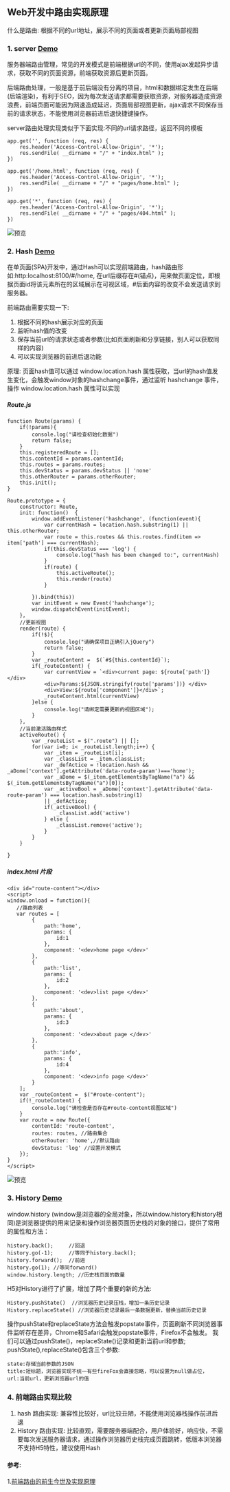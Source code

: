 ## Web开发中路由实现原理
什么是路由:
    根据不同的url地址，展示不同的页面或者更新页面局部视图

### 1. server [Demo](https://github.com/bojue/LearningList/tree/master/JavaScript/route_server)
服务器端路由管理，常见的开发模式是前端根据url的不同，使用ajax发起异步请求，获取不同的页面资源，前端获取资源后更新页面。

后端路由处理，一般是基于前后端没有分离的项目，html和数据绑定发生在后端(后端渲染)，有利于SEO，因为每次发送请求都需要获取资源，对服务器造成资源浪费，前端页面可能因为网速造成延迟，页面局部视图更新，ajax请求不同保存当前的请求状态，不能使用浏览器前进后退快捷键操作。

server路由处理实现类似于下面实现:不同的url请求路径，返回不同的模板
   
    app.get('', function (req, res) {
        res.header('Access-Control-Allow-Origin', '*');
        res.sendFile( __dirname + "/" + "index.html" );
    })

    app.get('/home.html', function (req, res) {
        res.header('Access-Control-Allow-Origin', '*');
        res.sendFile( __dirname + "/" + "pages/home.html" );
    })

    app.get('*', function (req, res) {
        res.header('Access-Control-Allow-Origin', '*');
        res.sendFile( __dirname + "/" + "pages/404.html" );
    })

![预览](https://github.com/bojue/Blogs/blob/master/assets/route_server.png)

### 2. Hash [Demo](https://github.com/bojue/LearningList/tree/master/JavaScript/route_hash)

在单页面(SPA)开发中，通过Hash可以实现前端路由，hash路由形如:http:localhost:8100/#/home,
在url后缀存在#(锚点)，用来做页面定位，即根据页面id将该元素所在的区域展示在可视区域，#后面内容的改变不会发送请求到服务器。

前端路由需要实现一下:
1. 根据不同的hash展示对应的页面
2. 监听hash值的改变
3. 保存当前url的请求状态或者参数(比如页面刷新和分享链接，别人可以获取同样的内容)
4. 可以实现浏览器的前进后退功能

原理:
页面hash值可以通过 window.location.hash 属性获取，当url的hash值发生变化，会触发window对象的hashchange事件，通过监听 hashchange 事件，操作 window.location.hash 属性可以实现

##### Route.js

    function Route(params) {
        if(!params){
            console.log("请检查初始化数据")
            return false;
        }
        this.registeredRoute = [];
        this.contentId = params.contentId;
        this.routes = params.routes;
        this.devStatus = params.devStatus || 'none'
        this.otherRouter = params.otherRouter;
        this.init();
    } 
    
    Route.prototype = {
        constructor: Route,
        init: function()  {
            window.addEventListener('hashchange', (function(event){ 
                var currentHash = location.hash.substring(1) || this.otherRouter;
                var route = this.routes && this.routes.find(item => item['path'] === currentHash);
                if(this.devStatus === 'log') {
                    console.log("hash has been changed to:", currentHash)
                }
                if(route) {
                    this.activeRoute();
                    this.render(route)
                }

            }).bind(this))
            var initEvent = new Event('hashchange');
            window.dispatchEvent(initEvent);
        },
        //更新视图
        render(route) {
            if(!$){
                console.log("请确保项目正确引入jQuery")
                return false;
            }
            var _routeContent =  $(`#${this.contentId}`);
            if(_routeContent) {
                var currentView = `<div>current page: ${route['path']}</div> 
                <div>Params:${JSON.stringify(route['params'])} </div>
                <div>View:${route['component']}</div>`;
                _routeContent.html(currentView)
            }else {
                console.log("请绑定需要更新的视图区域");  
            }
        },
        //当前激活路由样式
        activeRoute() {
            var _routeList = $(".route") || [];
            for(var i=0; i< _routeList.length;i++) {
                var _item = _routeList[i];
                var _classList = _item.classList;
                var _defActice = !location.hash && _aDome['context'].getAttribute('data-route-param')==='home');
                var _aDome = $(_item.getElementsByTagName("a") && $(_item.getElementsByTagName("a")[0]);
                var _activeBool = _aDome['context'].getAttribute('data-route-param') === location.hash.substring(1)
                || _defActice;
                if(_activeBool) {
                    _classList.add('active')
                } else {
                    _classList.remove('active');
                }
            }
        }

    }

##### index.html 片段

    <div id="route-content"></div>
    <script>
    window.onload = function(){
       //路由列表
       var routes = [
            {
                path:'home',
                params: {
                    id:1
                },
                component: '<dev>home page </dev>'
            },
            {
                path:'list',
                params: {
                    id:2
                },
                component: '<dev>list page </dev>'
            },
            {
                path:'about',
                params: {
                    id:3
                },
                component: '<dev>about page </dev>'
            },
            {
                path:'info',
                params: {
                    id:4
                },
                component: '<dev>info page </dev>'
            }
        ];
        var _routeContent =  $("#route-content");
        if(!_routeContent) {
            console.log("请检查是否存在#route-content视图区域")
        }
        var route = new Route({
            contentId: 'route-content',
            routes: routes, //路由集合
            otherRouter: 'home',//默认路由
            devStatus: 'log' //设置开发模式
        });
    }
    </script>

![预览](https://github.com/bojue/Blogs/blob/master/assets/route_hash.png)

### 3. History [Demo](https://github.com/bojue/LearningList/tree/master/JavaScript/route_history)     

window.history (window是浏览器的全局对象，所以window.history和history相同)是浏览器提供的用来记录和操作浏览器页面历史栈的对象的接口，提供了常用的属性和方法：

    history.back();     //回退
    history.go(-1);     //等同于history.back();
    history.forward();  //前进
    history.go(1); //等同forward()
    window.history.length; //历史栈页面的数量

H5对History进行了扩展，增加了两个重要的新的方法:

    History.pushState()  //浏览器历史记录压栈，增加一条历史记录
    History.replaceState() //浏览器历史记录最后一条数据更新，替换当前历史记录

操作pushState和replaceState方法会触发popstate事件，页面刷新不同浏览器事件监听存在差异，Chrome和Safari会触发popstate事件，Firefox不会触发。
我们可以通过pushState()，replaceState()记录和更新当前url和参数;
pushState(),replaceState()包含三个参数:

    state:存储当前参数的JSON
    title:短标题，浏览器实现不统一有些fireFox会直接忽略，可以设置为null做占位，
    url:当前url，更新浏览器url的值


### 4. 前端路由实现比较

1. hash 路由实现: 兼容性比较好，url比较丑陋，不能使用浏览器栈操作前进后退
2. History 路由实现: 比较直观，需要服务器端配合，用户体验好，响应快，不需要每次发送服务器请求，通过操作浏览器历史栈完成页面跳转，低版本浏览器不支持H5特性，建议使用Hash

#### 参考:
1.[前端路由的前生今世及实现原理](https://segmentfault.com/a/1190000011967786)
